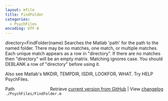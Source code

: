 ```yaml
---
layout: mfile
title: FindFolder
categories:
  - PsychFiles
encoding: UTF-8
---
```


directory=FindFolder(name)
Searches the Matlab 'path' for the path to the named folder.
There may be no matches, one match, or multiple matches.
Each unique match appears as a row in "directory".
If there are no matches then "directory" will be an empty matrix.
Matching ignores case.
You should DEBLANK a row of "directory" before using it.

Also see Matlab's MKDIR, TEMPDIR, ISDIR, LOOKFOR, WHAT.
Try HELP PsychFiles.


<div class="code_header" style="text-align:right;">
  <span style="float:left;">Path&nbsp;&nbsp;</span> <span class="counter">Retrieve <a href=
  "https://raw.github.com/Psychtoolbox-3/Psychtoolbox-3/beta/./PsychFiles/FindFolder.m">current version from GitHub</a> | View <a href=
  "https://github.com/Psychtoolbox-3/Psychtoolbox-3/commits/beta/./PsychFiles/FindFolder.m">changelog</a></span>
</div>
<div class="code">
  <code>./PsychFiles/FindFolder.m</code>
</div>
